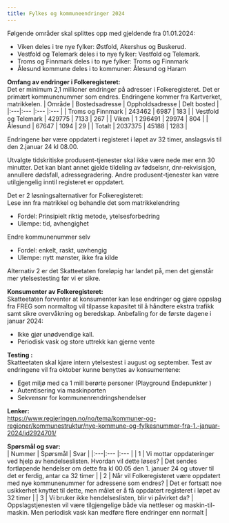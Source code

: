 ```yaml
---
title: Fylkes og kommuneendringer 2024
---
```

Følgende områder skal splittes opp med gjeldende fra 01.01.2024:
* Viken deles i tre nye fylker: Østfold, Akershus og Buskerud.
* Vestfold og Telemark deles i to nye fylker: Vestfold og Telemark.
* Troms og Finnmark deles i to nye fylker: Troms og Finnmark
* Ålesund kommune deles i to kommuner: Ålesund og Haram

<b>Omfang av endringer i Folkeregisteret:</b><br/>
Det er minimum 2,1 millioner endringer på adresser i Folkeregisteret. Det er primært kommunenummer som endres. Endringene kommer fra Kartverket, matrikkelen.
| Område | Bostedsadresse | Oppholdsadresse | Delt bosted |
|:---|:--- |:--- |:--- |
| Troms og Finnmark | 243462 | 6987 | 183 |
| Vestfold og Telemark | 429775 | 7133 | 267 |
| Viken | 1 296491 | 29974 | 804 |
| Ålesund | 67647 | 1094 | 29 |
| Totalt | 2037375 | 45188 | 1283 |

Endringene bør være oppdatert i registeret i løpet av 32 timer, anslagsvis til den 2.januar 24 kl 08.00.

Utvalgte tidskritiske produsent-tjenester skal ikke være nede mer enn 30 minutter. Det kan blant annet gjelde tildeling av fødselsnr, dnr-rekvisisjon, annullere dødsfall, adressegradering. Andre produsent-tjenester kan være utilgjengelig inntil registeret er oppdatert.

Det er 2 løsningsalternativer for Folkeregisteret:<br/>
Lese inn fra matrikkel og behandle det som matrikkelendring
* Fordel: Prinsipielt riktig metode, ytelsesforbedring
* Ulempe: tid, avhengighet

Endre kommunenummer selv
* Fordel: enkelt, raskt, uavhengig
* Ulempe: nytt mønster, ikke fra kilde

Alternativ 2 er det Skatteetaten foreløpig har landet på, men det gjenstår mer ytelsestesting før vi er sikre.

<b>Konsumenter av Folkeregisteret:</b><br/>
Skatteetaten forventer at konsumenter kan lese endringer og gjøre oppslag fra FREG som normaltog vil tilpasse kapasitet til å håndtere ekstra trafikk samt sikre overvåkning og beredskap. 
Anbefaling for de første dagene i januar 2024:<br/>
* Ikke gjør unødvendige kall. 
* Periodisk vask og store uttrekk kan gjerne vente

<b>Testing :</b><br/>
Skatteetaten skal kjøre intern ytelsestest i august og september. Test av endringene vil fra oktober kunne benyttes av konsumentene:<br/>
* Eget miljø med ca 1 mill berørte personer (Playground Endepunkter ) 
* Autentisering via maskinporten 
* Sekvensnr for kommunenrendringshendelser

<b>Lenker:</b><br/>
https://www.regjeringen.no/no/tema/kommuner-og-regioner/kommunestruktur/nye-kommune-og-fylkesnummer-fra-1.-januar-2024/id2924701/

<b>Spørsmål og svar:</b><br/>
| Nummer | Spørsmål | Svar |
|:---|:--- |:--- |
| 1 | Vi mottar oppdateringer ved hjelp av hendelseslisten. Hvordan vil dette løses? | Det sendes fortløpende hendelser om dette fra kl 00.05 den 1. januer 24 og utover til det er ferdig, antar ca 32 timer |
| 2 | Når vil Folkeregisteret være oppdatert med nye kommunenummer for adressene som endres? | Det er fortsatt noe usikkerhet knyttet til dette, men målet er å få oppdatert registeret i løpet av 32 timer  |
| 3 | Vi bruker ikke hendelseslisten, blir vi påvirket da? | Oppslagstjenesten vil være tilgjengelige både via nettleser og maskin-til-maskin. Men periodisk vask kan medføre flere endringer enn normalt  |
